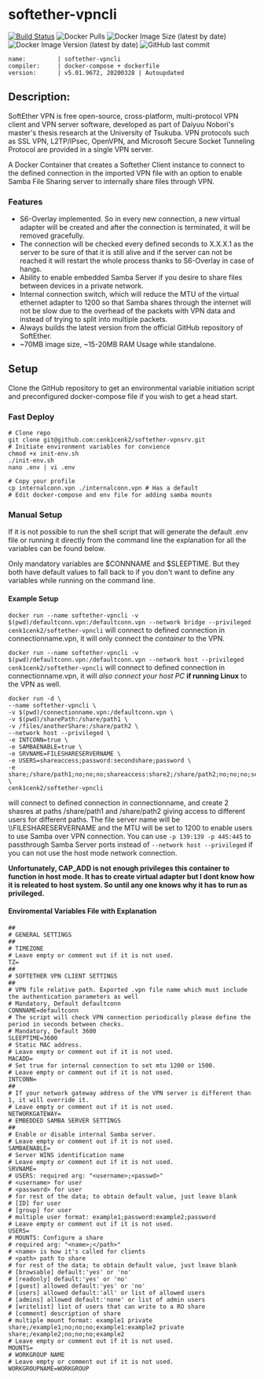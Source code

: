 # softether-vpncli

[![Build Status](https://cd.ev.kilic.dev/api/badges/cenk1cenk2/softether-vpncli/status.svg)](https://cd.ev.kilic.dev/cenk1cenk2/softether-vpncli)
![Docker Pulls](https://img.shields.io/docker/pulls/cenk1cenk2/softether-vpncli)
![Docker Image Size (latest by date)](https://img.shields.io/docker/image-size/cenk1cenk2/softether-vpncli)
![Docker Image Version (latest by date)](https://img.shields.io/docker/v/cenk1cenk2/softether-vpncli)
![GitHub last commit](https://img.shields.io/github/last-commit/cenk1cenk2/softether-vpncli)

```
name:         | softether-vpncli
compiler:     | docker-compose + dockerfile
version:      | v5.01.9672, 20200328 | Autoupdated
```

## Description:

SoftEther VPN is free open-source, cross-platform, multi-protocol VPN client and VPN server software, developed as part of Daiyuu Nobori's master's thesis research at the University of Tsukuba. VPN protocols such as SSL VPN, L2TP/IPsec, OpenVPN, and Microsoft Secure Socket Tunneling Protocol are provided in a single VPN server.

A Docker Container that creates a Softether Client instance to connect to the defined connection in the imported VPN file with an option to enable Samba File Sharing server to internally share files through VPN.

### Features
* S6-Overlay implemented. So in every new connection, a new virtual adapter will be created and after the connection is terminated, it will be removed gracefully.
* The connection will be checked every defined seconds to X.X.X.1 as the server to be sure of that it is still alive and if the server can not be reached it will restart the whole process thanks to S6-Overlay in case of hangs.
* Ability to enable embedded Samba Server if you desire to share files between devices in a private network.
* Internal connection switch, which will reduce the MTU of the virtual ethernet adapter to 1200 so that Samba shares through the internet will not be slow due to the overhead of the packets with VPN data and instead of trying to split into multiple packets.
* Always builds the latest version from the official GitHub repository of SoftEther.
* ~70MB image size, ~15-20MB RAM Usage while standalone.

## Setup

Clone the GitHub repository to get an environmental variable initiation script and preconfigured docker-compose file if you wish to get a head start.

### Fast Deploy
```
# Clone repo
git clone git@github.com:cenk1cenk2/softether-vpnsrv.git
# Initiate environment variables for convience
chmod +x init-env.sh
./init-env.sh
nano .env | vi .env

# Copy your profile
cp internalconn.vpn ./internalconn.vpn # Has a default
# Edit docker-compose and env file for adding samba mounts
```

### Manual Setup
If it is not possible to run the shell script that will generate the default .env file or running it directly from the command line the explanation for all the variables can be found below.

Only mandatory variables are $CONNNAME and $SLEEPTIME. But they both have default values to fall back to if you don't want to define any variables while running on the command line.

#### Example Setup

```docker run --name softether-vpncli -v $(pwd)/defaultconn.vpn:/defaultconn.vpn --network bridge --privileged cenk1cenk2/softether-vpncli```
will connect to defined connection in connectionname.vpn, it will only connect the *container* to the VPN.

```docker run --name softether-vpncli -v $(pwd)/defaultconn.vpn:/defaultconn.vpn --network host --privileged cenk1cenk2/softether-vpncli```
will connect to defined connection in connectionname.vpn, it will *also connect your host PC* __if running Linux__ to the VPN as well.

```
docker run -d \
--name softether-vpncli \
-v $(pwd)/connectionname.vpn:/defaultconn.vpn \
-v $(pwd)/sharePath:/share/path1 \
-v /files/anotherShare:/share/path2 \
--network host --privileged \
-e INTCONN=true \
-e SAMBAENABLE=true \
-e SRVNAME=FILESHARESERVERNAME \
-e USERS=shareaccess;password:secondshare;password \
-e share;/share/path1;no;no;no;shareaccess:share2;/share/path2;no;no;no;secondshare \
cenk1cenk2/softether-vpncli
```
will connect to defined connection in connectionname, and create 2 shasres at paths /share/path1 and /share/path2 giving access to different users for different paths. The file server name will be \\\\FILESHARESERVERNAME and the MTU will be set to 1200 to enable users to use Samba over VPN connection. You can use `-p 139:139 -p 445:445` to passthrough Samba Server ports instead of `--network host --privileged` if you can not use the host mode network connection.

**Unfortunately, CAP_ADD is not enough privileges this container to function in host mode. It has to create virtual adapter but I dont know how it is releated to host system. So until any one knows why it has to run as privileged.**

#### Enviromental Variables File with Explanation
```
##
# GENERAL SETTINGS
##
# TIMEZONE
# Leave empty or comment out if it is not used.
TZ=
##
# SOFTETHER VPN CLIENT SETTINGS
##
# VPN file relative path. Exported .vpn file name which must include the authentication parameters as well
# Mandatory, Default defaultconn
CONNNAME=defaultconn
# The script will check VPN connection periodically please define the period in seconds between checks.
# Mandatory, Default 3600
SLEEPTIME=3600
# Static MAC address.
# Leave empty or comment out if it is not used.
MACADD=
# Set true for internal connection to set mtu 1200 or 1500.
# Leave empty or comment out if it is not used.
INTCONN=
##
# If your network gateway address of the VPN server is different than 1, it will override it.
# Leave empty or comment out if it is not used.
NETWORKGATEWAY=
# EMBEDDED SAMBA SERVER SETTINGS
##
# Enable or disable internal Samba server.
# Leave empty or comment out if it is not used.
SAMBAENABLE=
# Server WINS identification name
# Leave empty or comment out if it is not used.
SRVNAME=
# USERS: required arg: "<username>;<passwd>"
# <username> for user
# <password> for user
# for rest of the data; to obtain default value, just leave blank
# [ID] for user
# [group] for user
# multiple user format: example1;password:example2;password
# Leave empty or comment out if it is not used.
USERS=
# MOUNTS: Configure a share
# required arg: "<name>;</path>"
# <name> is how it's called for clients
# <path> path to share
# for rest of the data; to obtain default value, just leave blank
# [browsable] default:'yes' or 'no'
# [readonly] default:'yes' or 'no'
# [guest] allowed default:'yes' or 'no'
# [users] allowed default:'all' or list of allowed users
# [admins] allowed default:'none' or list of admin users
# [writelist] list of users that can write to a RO share
# [comment] description of share
# multiple mount format: example1 private share;/example1;no;no;no;example1:example2 private share;/example2;no;no;no;example2
# Leave empty or comment out if it is not used.
MOUNTS=
# WORKGROUP NAME
# Leave empty or comment out if it is not used.
WORKGROUPNAME=WORKGROUP
```
